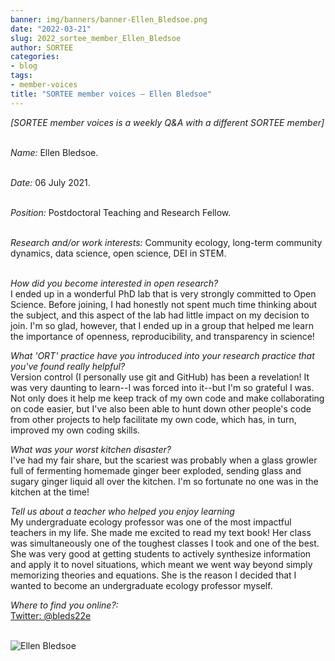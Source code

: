 ```yaml
---
banner: img/banners/banner-Ellen_Bledsoe.png
date: "2022-03-21"
slug: 2022_sortee_member_Ellen_Bledsoe
author: SORTEE
categories:
- blog
tags:
- member-voices
title: "SORTEE member voices – Ellen Bledsoe" 
---
```



*[SORTEE member voices is a weekly Q&A with a different SORTEE member]*   
&nbsp;
&nbsp;

   _Name:_ Ellen Bledsoe.   
&nbsp;

   _Date:_ 06 July 2021.   
&nbsp;

   _Position:_ Postdoctoral Teaching and Research Fellow.   
&nbsp;

   _Research and/or work interests:_ Community ecology, long-term community dynamics, data science, open science, DEI in STEM.   
&nbsp;

_How did you become interested in open research?_   
I ended up in a wonderful PhD lab that is very strongly committed to Open Science. Before joining, I had honestly not spent much time thinking about the subject, and this aspect of the lab had little impact on my decision to join. I'm so glad, however, that I ended up in a group that helped me learn the importance of openness, reproducibility, and transparency in science!
&nbsp;
&nbsp;

_What 'ORT' practice have you introduced into your research practice that you've found really helpful?_    
Version control (I personally use git and GitHub) has been a revelation! It was very daunting to learn--I was forced into it--but I'm so grateful I was. Not only does it help me keep track of my own code and make collaborating on code easier, but I've also been able to hunt down other people's code from other projects to help facilitate my own code, which has, in turn, improved my own coding skills.
&nbsp;
&nbsp;

_What was your worst kitchen disaster?_   
I've had my fair share, but the scariest was probably when a glass growler full of fermenting homemade ginger beer exploded, sending glass and sugary ginger liquid all over the kitchen. I'm so fortunate no one was in the kitchen at the time!
&nbsp;
&nbsp;

_Tell us about a teacher who helped you enjoy learning_   
My undergraduate ecology professor was one of the most impactful teachers in my life. She made me excited to read my text book! Her class was simultaneously one of the toughest classes I took and one of the best. She was very good at getting students to actively synthesize information and apply it to novel situations, which meant we went way beyond simply memorizing theories and equations. She is the reason I decided that I wanted to become an undergraduate ecology professor myself.
&nbsp;
&nbsp;

_Where to find you online?:_   
[Twitter: @bleds22e](https://twitter.com/bleds22e)   
&nbsp;
&nbsp;


![Ellen Bledsoe](/blog/images/Ellen_Bledsoe.png)    
&nbsp;